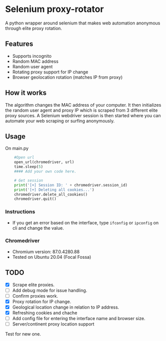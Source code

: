 # Selenium proxy-rotator
A python wrapper around selenium that makes web automation anonymous through elite proxy rotation.

## Features
- Supports incognito
- Random MAC address
- Random user agent
- Rotating proxy support for IP change
- Browser geolocation rotation (matches IP from proxy)

## How it works
The algorithm changes the MAC address of your computer. It then initializes the random user agent and proxy IP which is scraped from 3 different elite proxy sources. A Selenium webdriver session is then started where you can automate your web scraping or surfing anonymously.

## Usage
On main.py
```python
    #Open url
    open_url(chromedriver, url)
    time.sleep(5)
    #### Add your own code here.

    # Get session
    print('[+] Session ID: ' + chromedriver.session_id)
    print('[+] Deleting all cookies...')
    chromedriver.delete_all_cookies()
    chromedriver.quit()
```
### Instructions
- If you get an error based on the interface, type `ifconfig` or `ipconfig` on cli and change the value.

### Chromedriver 
- Chromium version: 87.0.4280.88
- Tested on Ubuntu 20.04 (Focal Fossa)

## TODO
- [x] Scrape elite proxies.
- [ ] Add debug mode for issue handling.
- [ ] Confirm proxies work.
- [x] Proxy rotation for IP change.
- [x] Geological location change in relation to IP address.
- [x] Refreshing cookies and chache 
- [ ] Add config file for entering the interface name and browser size.
- [ ] Server/continent proxy location support

Test for new one.
